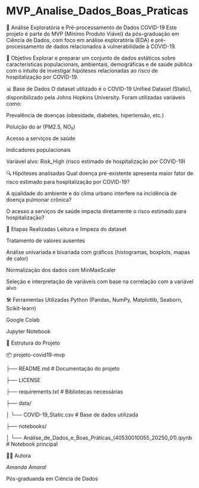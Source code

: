 # MVP_Analise_Dados_Boas_Praticas

🦠 Análise Exploratória e Pré-processamento de Dados COVID-19
Este projeto é parte do MVP (Mínimo Produto Viável) da pós-graduação em Ciência de Dados, com foco em análise exploratória (EDA) e pré-processamento de dados relacionados à vulnerabilidade à COVID-19.

📌 Objetivo
Explorar e preparar um conjunto de dados estáticos sobre características populacionais, ambientais, demográficas e de saúde pública com o intuito de investigar hipóteses relacionadas ao risco de hospitalização por COVID-19.

📊 Base de Dados
O dataset utilizado é o COVID-19 Unified Dataset (Static), disponibilizado pela Johns Hopkins University.
Foram utilizadas variáveis como:

Prevalência de doenças (obesidade, diabetes, hipertensão, etc.)

Poluição do ar (PM2.5, NO₂)

Acesso a serviços de saúde

Indicadores populacionais

Variável alvo: Risk_High (risco estimado de hospitalização por COVID-19)

🔍 Hipóteses analisadas
Qual doença pré-existente apresenta maior fator de risco estimado para hospitalização por COVID-19?

A qualidade do ambiente e do clima urbano interfere na incidência de doença pulmonar crônica?

O acesso a serviços de saúde impacta diretamente o risco estimado para hospitalização?

🧪 Etapas Realizadas
Leitura e limpeza do dataset

Tratamento de valores ausentes

Análise univariada e bivariada com gráficos (histogramas, boxplots, mapas de calor)

Normalização dos dados com MinMaxScaler

Seleção e interpretação de variáveis com base na correlação com a variável alvo

🛠️ Ferramentas Utilizadas
Python (Pandas, NumPy, Matplotlib, Seaborn, Scikit-learn)

Google Colab

Jupyter Notebook

📁 Estrutura do Projeto

📦 projeto-covid19-mvp

├── README.md                       # Documentação do projeto

├── LICENSE  

├── requirements.txt               # Bibliotecas necessárias

├── data/

│   └── COVID-19_Static.csv        # Base de dados utilizada

├── notebooks/

│   └── Análise_de_Dados_e_Boas_Práticas_(40530010055_20250_01).ipynb  # Notebook principal


👩‍💻 Autora

*Amanda Amaral*

Pós-graduanda em Ciência de Dados
